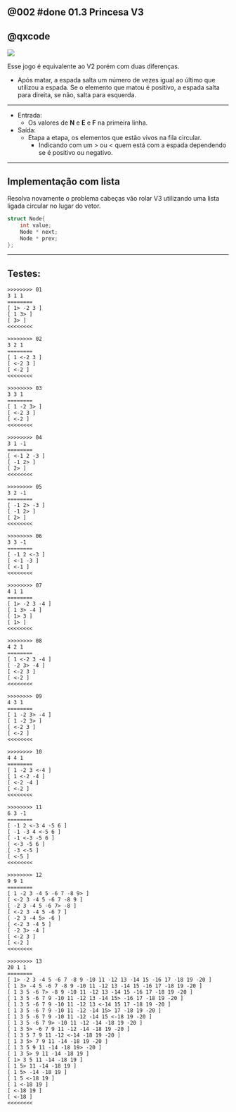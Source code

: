 ## @002 #done 01.3 Princesa V3
## @qxcode

[![](logo.jpg)](https://www.youtube.com/watch?v=uCsD3ZGzMgE)


Esse jogo é equivalente ao V2 porém com duas diferenças.
- Após matar, a espada salta um número de vezes igual ao último que utilizou a espada. Se o elemento que matou é positivo, a espada salta para direita, se não, salta para esquerda.

---
- Entrada:
    - Os valores de **N** e **E** e **F** na primeira linha.
- Saída:
    - Etapa a etapa, os elementos que estão vivos na fila circular.
        - Indicando com um > ou < quem está com a espada dependendo se é positivo ou negativo.


---
## Implementação com lista

Resolva novamente o problema cabeças vão rolar V3 utilizando uma lista ligada circular no lugar do vetor.

```c
struct Node{
    int value;
    Node * next;
    Node * prev;
};

```

---
## Testes:

```
>>>>>>>> 01
3 1 1
========
[ 1> -2 3 ]
[ 1 3> ]
[ 3> ]
<<<<<<<<

>>>>>>>> 02
3 2 1
========
[ 1 <-2 3 ]
[ <-2 3 ]
[ <-2 ]
<<<<<<<<

>>>>>>>> 03
3 3 1
========
[ 1 -2 3> ]
[ <-2 3 ]
[ <-2 ]
<<<<<<<<

>>>>>>>> 04
3 1 -1
========
[ <-1 2 -3 ]
[ -1 2> ]
[ 2> ]
<<<<<<<<

>>>>>>>> 05
3 2 -1
========
[ -1 2> -3 ]
[ -1 2> ]
[ 2> ]
<<<<<<<<

>>>>>>>> 06
3 3 -1
========
[ -1 2 <-3 ]
[ <-1 -3 ]
[ <-1 ]
<<<<<<<<

>>>>>>>> 07
4 1 1
========
[ 1> -2 3 -4 ]
[ 1 3> -4 ]
[ 1> 3 ]
[ 1> ]
<<<<<<<<

>>>>>>>> 08
4 2 1
========
[ 1 <-2 3 -4 ]
[ -2 3> -4 ]
[ <-2 3 ]
[ <-2 ]
<<<<<<<<

>>>>>>>> 09
4 3 1
========
[ 1 -2 3> -4 ]
[ 1 -2 3> ]
[ <-2 3 ]
[ <-2 ]
<<<<<<<<

>>>>>>>> 10
4 4 1
========
[ 1 -2 3 <-4 ]
[ 1 <-2 -4 ]
[ <-2 -4 ]
[ <-2 ]
<<<<<<<<

>>>>>>>> 11
6 3 -1
========
[ -1 2 <-3 4 -5 6 ]
[ -1 -3 4 <-5 6 ]
[ -1 <-3 -5 6 ]
[ <-3 -5 6 ]
[ -3 <-5 ]
[ <-5 ]
<<<<<<<<

>>>>>>>> 12
9 9 1
========
[ 1 -2 3 -4 5 -6 7 -8 9> ]
[ <-2 3 -4 5 -6 7 -8 9 ]
[ -2 3 -4 5 -6 7> -8 ]
[ <-2 3 -4 5 -6 7 ]
[ -2 3 -4 5> -6 ]
[ <-2 3 -4 5 ]
[ -2 3> -4 ]
[ <-2 3 ]
[ <-2 ]
<<<<<<<<

>>>>>>>> 13
20 1 1
========
[ 1> -2 3 -4 5 -6 7 -8 9 -10 11 -12 13 -14 15 -16 17 -18 19 -20 ]
[ 1 3> -4 5 -6 7 -8 9 -10 11 -12 13 -14 15 -16 17 -18 19 -20 ]
[ 1 3 5 -6 7> -8 9 -10 11 -12 13 -14 15 -16 17 -18 19 -20 ]
[ 1 3 5 -6 7 9 -10 11 -12 13 -14 15> -16 17 -18 19 -20 ]
[ 1 3 5 -6 7 9 -10 11 -12 13 <-14 15 17 -18 19 -20 ]
[ 1 3 5 -6 7 9 -10 11 -12 -14 15> 17 -18 19 -20 ]
[ 1 3 5 -6 7 9 -10 11 -12 -14 15 <-18 19 -20 ]
[ 1 3 5 -6 7 9> -10 11 -12 -14 -18 19 -20 ]
[ 1 3 5> -6 7 9 11 -12 -14 -18 19 -20 ]
[ 1 3 5 7 9 11 -12 <-14 -18 19 -20 ]
[ 1 3 5> 7 9 11 -14 -18 19 -20 ]
[ 1 3 5 9 11 -14 -18 19> -20 ]
[ 1 3 5> 9 11 -14 -18 19 ]
[ 1> 3 5 11 -14 -18 19 ]
[ 1 5> 11 -14 -18 19 ]
[ 1 5> -14 -18 19 ]
[ 1 5 <-18 19 ]
[ 1 <-18 19 ]
[ <-18 19 ]
[ <-18 ]
<<<<<<<<



```


